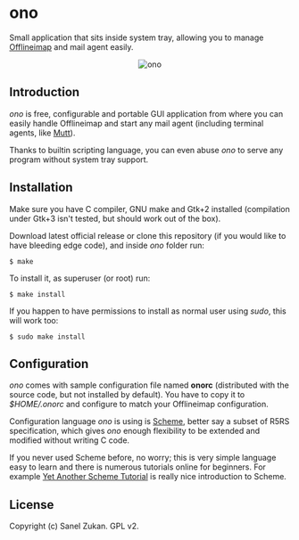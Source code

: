 # ono 

Small application that sits inside system tray, allowing you to
manage [Offlineimap](http://offlineimap.org) and mail agent easily.

<p align="center">
<img src="https://raw.github.com/sanel/ono/master/images/shot.png"
     alt="ono" title="ono screenshot">
</p>

## Introduction

*ono* is free, configurable and portable GUI application from
where you can easily handle Offlineimap and start any mail agent
(including terminal agents, like [Mutt](http://www.mutt.org)).

Thanks to builtin scripting language, you can even abuse *ono* to
serve any program without system tray support.

## Installation

Make sure you have C compiler, GNU make and Gtk+2 installed
(compilation under Gtk+3 isn't tested, but should work out of the
box).

Download latest official release or clone this repository (if you
would like to have bleeding edge code), and inside *ono* folder run:

```
$ make
```

To install it, as superuser (or root) run:

```
$ make install
```

If you happen to have permissions to install as normal user using
*sudo*, this will work too:

```
$ sudo make install
```

## Configuration

*ono* comes with sample configuration file named **onorc**
(distributed with the source code, but not installed by
default). You have to copy it to *$HOME/.onorc* and configure to match
your Offlineimap configuration.

Configuration language *ono* is using is
[Scheme](http://en.wikipedia.org/wiki/Scheme_(programming_language)),
better say a subset of R5RS specification, which gives *ono* enough
flexibility to be extended and modified without writing C code.

If you never used Scheme before, no worry; this is very simple
language easy to learn and there is numerous tutorials online for
beginners. For example
[Yet Another Scheme Tutorial](http://www.shido.info/lisp/idx_scm_e.html)
is really nice introduction to Scheme.


## License

Copyright (c) Sanel Zukan. GPL v2.

